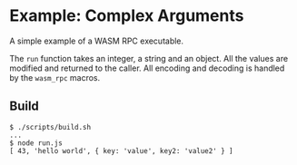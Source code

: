 # Example: Complex Arguments
A simple example of a WASM RPC executable.

The `run` function takes an integer, a string and an object. All the values are
modified and returned to the caller. All encoding and decoding is handled by the
`wasm_rpc` macros.

## Build

    $ ./scripts/build.sh
    ...
    $ node run.js
    [ 43, 'hello world', { key: 'value', key2: 'value2' } ]


